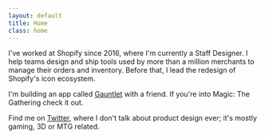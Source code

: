 ```yaml
---
layout: default
title: Home
class: home
---
```


I've worked at Shopify since 2016, where I'm currently a Staff Designer. I help teams design and ship tools used by more than a million merchants to manage their orders and inventory. Before that, I lead the redesign of Shopify's icon ecosystem.

I'm building an app called [Gauntlet](http://gauntletapp.com/) with a friend. If you're into Magic: The Gathering check it out.

Find me on [Twitter](https://twitter.com/AdamWhitcroft), where I don't talk about product design ever; it's mostly gaming, 3D or MTG related.
